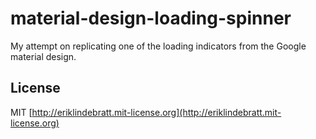 # material-design-loading-spinner

My attempt on replicating one of the loading indicators from the
Google material design.

## License
MIT [http://eriklindebratt.mit-license.org](http://eriklindebratt.mit-license.org)
